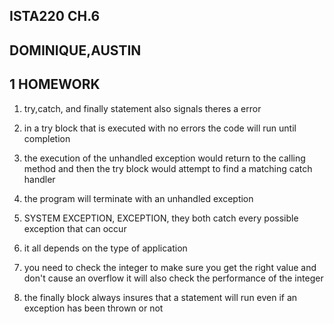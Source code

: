  
 ## ISTA220 CH.6
 
 ## DOMINIQUE,AUSTIN
 
 ## 1 HOMEWORK
 
 1. try,catch, and finally statement also signals theres a error

 2. in a try block that is executed with no errors the code will run until completion

 3. the execution of the unhandled exception would return to the calling method and then the try block would attempt to find a matching catch handler
 
 4.  the program will terminate with an unhandled exception
 
 5. SYSTEM EXCEPTION, EXCEPTION,  they both catch every possible exception that can occur
 
 6. it all depends on the type of application
 
 7. you need to check the integer to make sure you get the right value and don't cause an overflow it will also check the performance of the integer
 
 8. the finally block always insures that a statement will run even if an exception has been thrown or not 
